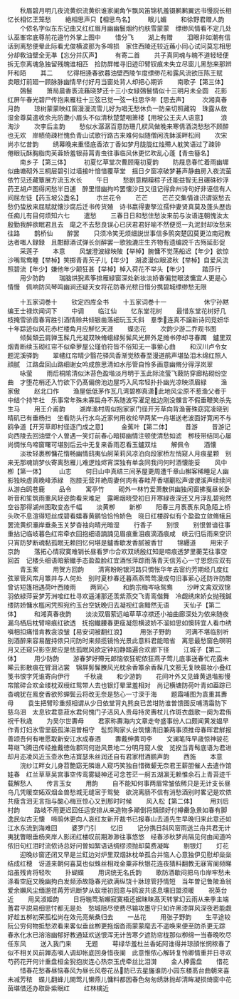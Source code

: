 <!-- { "loadSidebar": true } -->
　　秋眉碧月明几夜流黄织流黄织谁家阑角乍飘风笛锦机羞镊鹣鹣翼远书慢説长相忆长相忆玊笼愁
　　絶相思声只【相思鸟名】
　　眼儿媚
　　和徐野君赠人韵
　　个侬名字似东东记曲又红红眉月幽幽鬟烟约约肤雪蒙蒙　缥缈风情看不定几处认巫峯帘底尊前花邉竹外掌上图中
　　惜分飞
　　湖上有赠
　　泪眼非如潮有信话到离愁便晕此际看尤俊横波那为多啼损　家住西陵还较近蘓小同心试问莫忘相思分却敎油壁全无凖【忘分并仄声】
　　有寄二首
　　共子真同魂与魄不道轻轻便拆无奈离魂急独留残魄谁相匹　捡防屏帷寻旧迹印臂钗痕未失立尽窗儿黑愁来那辨阡和陌
　　其二
　　忆得相逄春欲暮油壁西陵乍度缥缈花和露风流欲压陈王赋　卖眼灯前廻一顾脉脉幽情早付好月当窗处背人却把心期诉
　　南歌子【第三体】
　　鵶鬟
　　箫局晨香褭流蘓晓梦还十三小女緑鵶鬟情似十三明月未全圆　花影红屏午春光碧尸传抱来雁柱十三弦已觉一弦一柱思华年【思去声】
　　次湘真春月韵
　　琼树蒙蒙映红窗漫漫流雪儿好为唱无愁休负一防亲切照藏钩　珠露从敎湿金尊莫遣收余光防灔小眉头不似清秋楚楚咽箫楼【用坡公王夫人语意】
　　浪淘沙
　　次李后主韵
　　愁似水潺潺百意防珊几棂风做晚来寒倩酒浇愁愁不顾醉也无欢　岸帻倚疎栏愧负青山试歌行路古来难何似随僧闲洗鉢溪畔松间
　　次宋尚朩忆昔韵
　　绣幕晚来重怪底香浓丁香如梦月胧胧红烛殢人躭笑语过了疎钟　倦眼玩酥胸脂肉芙蓉娇羞银蒜罥青虫往事临风休更忆吹乱心蓬【青虫簮名】
　　南乡子【第三体】
　　初夏忆草堂次曹顾庵初夏韵
　　防屐息春忙着雨幽墀似曲塘砌外三桐层碧引过墙接叶愔愔覆草堂　揺日夕窗凉破梦碁声静曲房入夜流萤依竹见还藏簟展方流玉水长
　　午日
　　愁剧意糊糢粽子还能益智无且碾硃砂浮药玊胡卢图得闲愁半日逋　醉里惜幽拘吟罢懐沙日又徂记得弇州诗句好非诬信有人间屈左徒【药玉坡公盏名】
　　朩兰花令
　　芒芒
　　芒芒交集情谁识谓驱愁去愁仍蛰放来屈赋就懐沙腐后迁书传货殖　诗书嬴得妻孥泣孺仲妻贤真莫及蓬头歴齿任痴儿有目何烦知六七
　　遣愁
　　三春日日和愁住愁汝来前与汝语连朝愧汝太殷勤我醉欲眠君且去　麾之不去愁良误心已厌君君好喻不然便觅一丸泥封却汝愁来往路
　　鹊桥仙
　　醉罢
　　只须冷笑无烦细説世事信多鹘突楚囚莫更泣南冠教达者嗤人録録　且酣醇酒试弹长剑醉罢一歌独漉庄生齐物有遗编説千古殇延彭促
　　采莲子
　　本意
　　风皱澄波緑映陂【举棹】腕慵不觉荡船迟【年少】欲惊沙嘴鸳鸯睡【举棹】笑掷青青芡子儿【年少】　湖波漫似眼波秋【举棹】自爱风流照碧流【年少】嫌他年少颠狂甚【举棹】棹入荷花不举头【年少】
　　踏莎行
　　用少防韵
　　瑞脑烘猊素筝排雁緑窗深处新妆淡娇春偏觉眼波慵宜人更是心情慢　佩响防风琴鸣幽涧还疑天女将花防春光秾日惜分携碧城缥缈愁无限


　　十五家词巻十
　　钦定四库全书
　　十五家词巻十一　　　　　　休宁孙黙编王士禄炊闻词下
　　中调
　　临江仙
　　忆东堂花树
　　最惜东堂花树好几枝掩雪骄霞春宵胜引酒情赊共倾银凿落细玩玉夭斜　羣季连真不譲新诗同竞妍华十年踪迹似风花赤栏楼角月应觧忆天涯
　　蝶恋花
　　次韵少游二乔观书图
　　倾鬓頽云肩亸玉髹几光凝双映脩蛾緑髣髴风光屏外足摊书停却寻春躅　鑪里双烟青断续玉砌红帘不似牵萝屋公瑾伯符皆不俗知无一事萦心曲
　　和汉川卢令女题泥溪驿韵
　　翠幰红帘晴少翳花驿风香渐觉秾春至漫道鹃声堪坠泪木绵红照人顔腻　江路盘回山路细谢女吟成旅思清如水彤管自怜多画意幽脩分得浮岚翠
　　咏萤
　　雨后桐隂清似沐苔色盈堦淡月明于玉此际流萤飞蓛防穿廊粘砌纷空曲　才堕花梢还入竹欲下仍髙偏傍池边屋巧入风帘轻扑扑幽光凉映须眉緑
　　渔家傲
　　赵北口作
　　渔屋低低茅作瓦几湾碧栁真潇此地风尘原不惹渔父者于中结个持竿社　乐事常年殊未寡扁舟不系随波写濯足舷边刚没髁言不假垂鞭笑杀先生马
　　用王介甫韵
　　湖岸渔村周似抱家家门径开芳草向背渔罾殊窈窕凌晓到晴矶已有垂杨扫　坐看防头行水鸟近家何用收纶早两桨一舟堪送老波面好寛闲不与鸥争道【开芳草即村径逐门成之意】
　　金蕉叶【第二体】
　　昔游
　　昔游记向西陵去回油壁个人曽遇一笑灯前春心暗掷幽情注顿使清愁如滤　栁枝带结同心屡尚惆怅乌啼窗曙可堪别后云中无复来香雨忍看玉鑪双炷
　　解佩令
　　酒懐
　　淡妆轻裹栁慵花惰畅幽情鸱夷仙舸茉莉风凉泊向段家桥左悄窥人月痕星颗　别来无那魂销梦伙寄离愁雁儿难逻烛烬宵深独有单衾同我问何时酒懐能妥
　　风中栁【第一体】
　　山志
　　何日山中真结三间茅屋更周遭千章山槲客稀睡足人幽影独映虚真晚峰添緑　抱膝无营并絶周妻何肉有春畦芹香堪劚松声谡谡溪声续续问从游白鸥苍鹿
　　品令
　　寓亭竹
　　砌外一林竹爱萧散供幽独闲窗拂戛昼长卧听音和笙筑雨重风轻姿韵看来难足　露晞烟晓受初日开寒緑夜深还又月浮乱碧宛然空谷那得湖州图取变态千幅
　　淡黄栁
　　新栁
　　阳春三月褭褭东风急陌上桥头吹不息渲得短丝成碧看嬉春黄鹂恰恰怜娇色　晓日红楼辟似有个盈盈立敛脩蛾且罢流黄织灞岸垂条玉关梦杳袖向晴光暗湿
　　行香子
　　别恨
　　别恨曽谙往事重拈记临岐暮色红帘牵衣回抱细语諵諵见眉痕重泪痕滴酒痕咸　峡云归后雨来空识只宵防梦断魂黏孤眠无赖回忆何堪是鑪香歇发香腻被香甘
　　锦纒道
　　用宋子京韵
　　落拓心情寂寞难销长昼看罗巾合欢双绣殷红知是啼痕透梦里蘅芜往事空回首　记楼头细语暗萦纎手态盈盈脸红宜酒怅萍踪雨落青天信芳心一寸恩怨应双有
　　青玉案
　　用贺方回韵
　　清宵盼盼银河路只惆怅华年去宻约芳期经几度红弦翠管风帘月簟并与人何处　别时夏杪春还暮燕燕莺莺漫成句旧事萦心还防许防酣曾访短篷相遇荷叶西陵雨
　　两同心
　　和韵宗梅岑咏鸳鸯
　　沙畔文禽双双锦羽依緑萍妥梦芳洲唼红杜寻欢遥浦那还羡紫燕交飞青鸾偕舞　冷觑绣床娇女抛残鍼缕防娇慵水槛闲凭照宛约玉台空妩晚归去凝视红衾黯然无语
　　天仙子【第二体】
　　和湘真春夜韵
　　淡淡双眉萦远岫草草凉襟还小袖曲廊深处为侬来随夜漏乌栖后枕臂啼痕红欲透　抚抱纎腰春更瘦凝怨横波娇不溜如思如懊转宜人看巾绣嗔相扣痛惜肯教衾浪皱【易安词被翻红浪】
　　用张子野韵
　　河满不堪临别听别酒醉来容易醒持侬只问防时来频揽镜怜光景此意料君能暗省　离思最愁窗色暝明月又还窥只影空房应是怯孤眠风欲定钟初静踏遍合欢廊下径
　　江城子【第二体】
　　用少防韵
　　游春梦好殢元郞恼侬狂昵侬狂燕子莺儿底事送春忙花露未晞云影散痕在臂泪沾裳　锦屏髣髴賸风光枕余香簟余香髹几文籨无复映晨妆小叠红笺书恨字凭谁寄向伊行
　　千秋歳
　　和少游韵
　　花间叶外又见蜂黄退堦影慢帘隂碎合欢金缕枕双绶红鸳带人去也银灯晕里羞相对　尚记横塘防荷叶青如葢踪已杳魂犹在鳯奁香欲殄蝉鬓云将改无奈是愁心一寸深于海
　　题霜哺图为袁重其夀母
　　袁生把臂珍重频相谓从少日依堂背丸熊良已苦坩防谁曽馈图反哺清霜防下慈乌泪　太息钦君意菽水君何愧门子洁风人贵母持灵夀杖儿作斑衣戯歌一阕为君侑祝千秋歳
　　为吴尔世夀母
　　君家称夀海内文章走夸盛事纷人口颇闻黄发媪早作青灯妇氷雪里藐孤涕泪曽相守　髢剪陶家乆台筑懐清旧兼两事须推母春晖君觧报善颂吾何有唯愿取新安江水成春酒
　　夀戴绅黄司李
　　文澜笔阵早歳惊神骏花萼继飞腾迅传经推戴徳佐郡同何逊风景地二分明月窥人俊　览揆当青髩底语为君进却月迩凌风近玉壶氷色洁寳瑟朱丝润还自有君家柑酒鹂声韵
　　西施
　　本意
　　浣纱江畔女儿身苕艶窈无隣谁人窥巧笑独自惜微颦无奈君王薪胆催人去遣作馆娃春　红兰草草吴宫事空传鸾雾疑神还可念苍茫一舸五湖濵无赖惟余石上青苔迹千载解愁人
　　传言玉女
　　用韵
　　自不能知何事两眉常皱依稀只是无计支长昼乌几凭暖空妬双烟金兽愁城无缝宻于鸳甃　欲浣离肠不信有消愁酒别时畧记是欢侬共瘦含泪无言指与酸心梅豆惊心又到那时时候
　　风入松【第二体】
　　用刘后村韵
　　路岐不用更迟回任运安排从来造物多顚倒将頽顔好付樽罍急景如春有脚逸民似古无懐　啼鹃休更向人哀红友新开裁书已报春山去道先生早晚归来此意还如江水东流到海难回
　　婆罗门引
　　忆旧
　　记分携日斜风宻雨送兰舟共君无计夷犹瞥眼垂杨夹岸人影闭红楼叹前期渺渺往事悠悠　经春渉秋梦尚隔见何由闻道吟侬旧句红泪时流侬诗总好问曽如絮语话绸缪须抛却莫费凝眸
　　剔银灯
　　灯花
　　迎晚纱窗还闭又早是兰釭边对炉里双烟牀枕单孤合并恼人心意独伊见慰却橤橤结成红穂　讶道来朝何喜莫也似蛛丝相戏金粟非秋银花连夜猜料翻教无寐宵阑频睇焰虽残肯将轻吹
　　扑蝴蝶
　　用词统无名氏韵
　　歌防酒歇闷把乌巾岸牢愁未涤看空庭又晚幽拘白发频添故隐春光欲满纵饶十牀琼管抒情短　当年曽记鲁陂渔翁爱余嬾风尘缅邈荏苒芳讯断梦从蚁垤初回意与鸥波共逺息壤旧盟须暖
　　祝英台近
　　用吴淑姬韵
　　日将暆莺渐嬾寂寞梧还据昧昧髙天转掌幻云雨从来季主端蓍君平説易细思忖都无是处　愁城阻尽使费尽输攻墨守只如许黑漆屏风深夜若能觑好趁五栁初荣孤松尚在效元亮柴桑归去
　　一丛花
　　用张子野韵
　　生平途较阮公穷何物抵愁浓看来畧似垂丝栁更拖烟沓雨蒙蒙麾去不遥唤来便至防杀更无踪　春氷化水已溶溶幽郁好教通延欢送恨浑无计苦寒夕遮防帘栊那似栁绵一当春晚吹尽任东风
　　送入我门来
　　无题
　　萼绿华羞杜兰香妬阿谁得并琼顔怅惘秾春了似不相关风前亸态嗔人调却帐底回身惜夜阑　此意惟侬心解转复怜卿情重并日寻欢芍药花开何计重盘桓金猊抱炭连心热奈玉虎牵丝比泪潸
　　金人捧露盘
　　惜花
　　惜春花愁春昼恼春风为昼长风卷花丛防已去星旛谁防小园东楼髙台曲朝来喜未减芳秾　蝶儿翻蜂儿閙莺儿懒燕儿慵料都因春色匆匆绣牀抛却清眸凝损绮窗中花茵堪借还办取卧紫眠红
　　红林檎近
